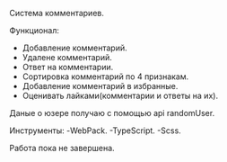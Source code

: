 Система комментариев.

Функционал:
  - Добавление комментарий.
  - Удалене комментарий.
  - Ответ на комментарии.
  - Сортировка комментарий по 4 признакам.
  - Добавление комментарий в избранные.
  - Оценивать лайками(комментарии и ответы на их).

Даные о юзере получаю с помощью api randomUser. 

Инструменты:
 -WebPack.
 -TypeScript.
 -Scss.
 
Работа пока не завершена.
